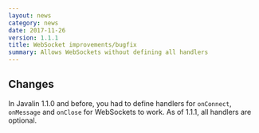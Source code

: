```yaml
---
layout: news
category: news
date: 2017-11-26
version: 1.1.1
title: WebSocket improvements/bugfix
summary: Allows WebSockets without defining all handlers
---
```


## Changes
In Javalin 1.1.0 and before, you had to define handlers for `onConnect`, `onMessage` and `onClose` for WebSockets to work.
As of 1.1.1, all handlers are optional.
